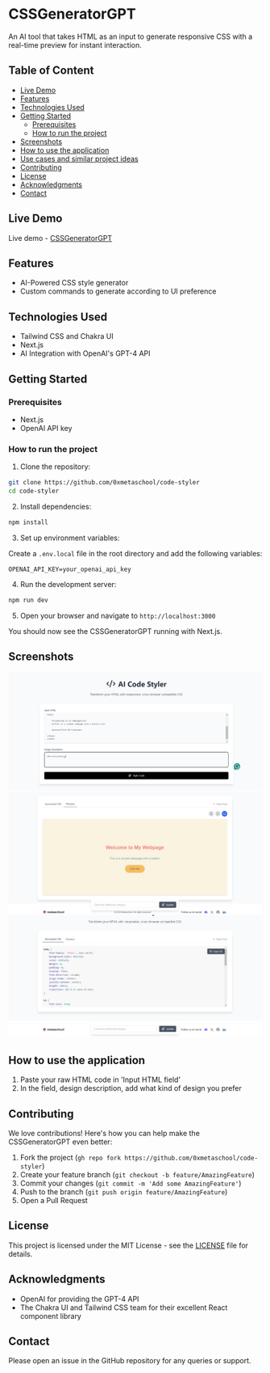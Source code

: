 # CSSGeneratorGPT

An AI tool that takes HTML as an input to generate responsive CSS with a real-time preview for instant interaction.

## Table of Content

- [Live Demo](#live-demo)
- [Features](#features)
- [Technologies Used](#technologies-used)
- [Getting Started](#getting-started)
    - [Prerequisites](#prerequisites)
    - [How to run the project](#how-to-run-the-project)
- [Screenshots](#screenshots)
- [How to use the application](#how-to-use-the-application)
- [Use cases and similar project ideas](#use-cases-and-similar-project-ideas)
- [Contributing](#contributing)
- [License](#license)
- [Acknowledgments](#acknowledgments)
- [Contact](#contact)

## Live Demo

Live demo - [CSSGeneratorGPT](https://css-generator-gpt.vercel.app/)

## Features

- AI-Powered CSS style generator
- Custom commands to generate according to UI preference

## Technologies Used

- Tailwind CSS and Chakra UI
- Next.js
- AI Integration with OpenAI's GPT-4 API

## Getting Started

### Prerequisites

- Next.js
- OpenAI API key

### How to run the project

1. Clone the repository:

```bash
git clone https://github.com/0xmetaschool/code-styler
cd code-styler
```

2. Install dependencies:

```bash
npm install
```

3. Set up environment variables:

Create a `.env.local` file in the root directory and add the following variables:

```
OPENAI_API_KEY=your_openai_api_key
```

4. Run the development server:

```bash
npm run dev
```

5. Open your browser and navigate to `http://localhost:3000`

You should now see the CSSGeneratorGPT running with Next.js.

## Screenshots

![Screenshot 1](https://github.com/AkshataM17/css-code-styler/blob/main/public/Screenshot%20(113).png?raw=true)
![Screenshot 2](https://github.com/AkshataM17/css-code-styler/blob/main/public/Screenshot%20(109).png?raw=true)
![Screenshot 3](https://github.com/AkshataM17/css-code-styler/blob/main/public/Screenshot%20(112).png?raw=true)


## How to use the application

1. Paste your raw HTML code in 'Input HTML field'
2. In the field, design description, add what kind of design you prefer

## Contributing

We love contributions! Here's how you can help make the CSSGeneratorGPT even better:

1. Fork the project (`gh repo fork https://github.com/0xmetaschool/code-styler`)
2. Create your feature branch (`git checkout -b feature/AmazingFeature`)
3. Commit your changes (`git commit -m 'Add some AmazingFeature'`)
4. Push to the branch (`git push origin feature/AmazingFeature`)
5. Open a Pull Request

## License

This project is licensed under the MIT License - see the [LICENSE](https://github.com/0xmetaschool/code-styler/blob/main/LICENSE) file for details.

## Acknowledgments

- OpenAI for providing the GPT-4 API
- The Chakra UI and Tailwind CSS team for their excellent React component library

## Contact

Please open an issue in the GitHub repository for any queries or support.
